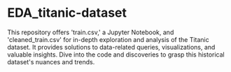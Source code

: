 # EDA_titanic-dataset
 This repository offers 'train.csv,' a Jupyter Notebook, and 'cleaned_train.csv' for in-depth exploration and analysis of the Titanic dataset. It provides solutions to data-related queries, visualizations, and valuable insights. Dive into the code and discoveries to grasp this historical dataset's nuances and trends.

